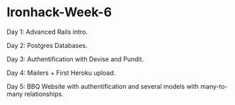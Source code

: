 # Ironhack-Week-6

Day 1: Advanced Rails intro. 

Day 2: Postgres Databases.

Day 3: Authentification with Devise and Pundit. 

Day 4: Mailers + First Heroku upload. 

Day 5: BBQ Website with authentification and several models with many-to-many relationships. 